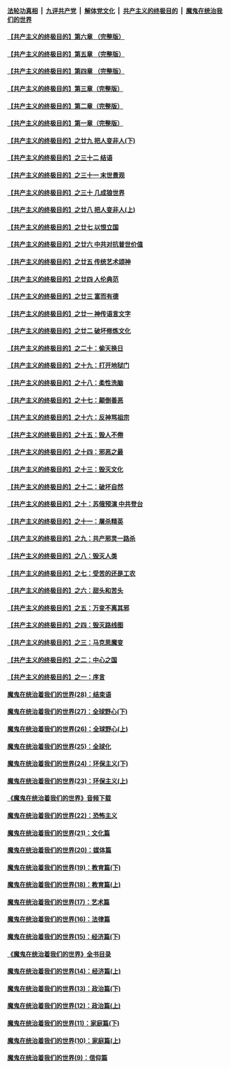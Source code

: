 ####  [法轮功真相](../../../../basic/blob/master/README.md?t=09131739) &nbsp;|&nbsp; [九评共产党](../../../../9ping.md/blob/master/README.md?t=09131739) &nbsp;|&nbsp; [解体党文化](../../../../jtdwh.md/blob/master/README.md?t=09131739)  &nbsp;|&nbsp; [共产主义的终极目的](../../../../gczydzjmd.md/blob/master/README.md?t=09131739) &nbsp;|&nbsp; [魔鬼在统治我们的世界](../../../../mgztzwmdsj.md/blob/master/README.md?t=09131739) 

#### [【共产主义的终极目的】第六章 （完整版）](../pages/nsc422/n11428913.md?t=09131739) 

#### [【共产主义的终极目的】第五章 （完整版）](../pages/nsc422/n11428912.md?t=09131739) 

#### [【共产主义的终极目的】第四章 （完整版）](../pages/nsc422/n11428907.md?t=09131739) 

#### [【共产主义的终极目的】第三章（完整版）](../pages/nsc422/n11428848.md?t=09131739) 

#### [【共产主义的终极目的】第二章（完整版）](../pages/nsc422/n11428831.md?t=09131739) 

#### [【共产主义的终极目的】第一章（完整版）](../pages/nsc422/n11417651.md?t=09131739) 

#### [【共产主义的终极目的】之廿九 把人变非人(下)](../pages/nsc422/n11344140.md?t=09131739) 

#### [【共产主义的终极目的】之三十二 结语](../pages/nsc422/n11360535.md?t=09131739) 

#### [【共产主义的终极目的】之三十一 末世景观](../pages/nsc422/n11351129.md?t=09131739) 

#### [【共产主义的终极目的】之三十 几成狼世界](../pages/nsc422/n11348280.md?t=09131739) 

#### [【共产主义的终极目的】之廿八 把人变非人(上)](../pages/nsc422/n11340492.md?t=09131739) 

#### [【共产主义的终极目的】之廿七 以恨立国](../pages/nsc422/n11336944.md?t=09131739) 

#### [【共产主义的终极目的】之廿六 中共对抗普世价值](../pages/nsc422/n11324785.md?t=09131739) 

#### [【共产主义的终极目的】之廿五 传统艺术颂神](../pages/nsc422/n11296396.md?t=09131739) 

#### [【共产主义的终极目的】之廿四 人伦典范](../pages/nsc422/n11296397.md?t=09131739) 

#### [【共产主义的终极目的】之廿三 富而有德](../pages/nsc422/n11283598.md?t=09131739) 

#### [【共产主义的终极目的】之廿一 神传语言文字](../pages/nsc422/n11263265.md?t=09131739) 

#### [【共产主义的终极目的】之廿二 破坏修炼文化](../pages/nsc422/n11245728.md?t=09131739) 

#### [【共产主义的终极目的】之二十：偷天换日](../pages/nsc422/n11238846.md?t=09131739) 

#### [【共产主义的终极目的】之十九：打开地狱门](../pages/nsc422/n11206376.md?t=09131739) 

#### [【共产主义的终极目的】之十八：柔性洗脑](../pages/nsc422/n11199994.md?t=09131739) 

#### [【共产主义的终极目的】之十七：颠倒善恶](../pages/nsc422/n11179782.md?t=09131739) 

#### [【共产主义的终极目的】之十六：反神骂祖宗](../pages/nsc422/n11166798.md?t=09131739) 

#### [【共产主义的终极目的】之十五：毁人不倦](../pages/nsc422/n11166792.md?t=09131739) 

#### [【共产主义的终极目的】之十四：邪恶之最](../pages/nsc422/n11150249.md?t=09131739) 

#### [【共产主义的终极目的】之十三：毁灭文化](../pages/nsc422/n11135227.md?t=09131739) 

#### [【共产主义的终极目的】之十二：破坏自然](../pages/nsc422/n11135214.md?t=09131739) 

#### [【共产主义的终极目的】之十：苏俄预演 中共登台](../pages/nsc422/n11118424.md?t=09131739) 

#### [【共产主义的终极目的】之十一：屠杀精英](../pages/nsc422/n11118442.md?t=09131739) 

#### [【共产主义的终极目的】之九：共产邪灵一路杀](../pages/nsc422/n11114139.md?t=09131739) 

#### [【共产主义的终极目的】之八：毁灭人类](../pages/nsc422/n11108503.md?t=09131739) 

#### [【共产主义的终极目的】之七：受苦的还是工农](../pages/nsc422/n11101809.md?t=09131739) 

#### [【共产主义的终极目的】之六：甜头和苦头](../pages/nsc422/n11096971.md?t=09131739) 

#### [【共产主义的终极目的】之五：万变不离其邪](../pages/nsc422/n11091285.md?t=09131739) 

#### [【共产主义的终极目的】之四：毁灭路线图](../pages/nsc422/n11086284.md?t=09131739) 

#### [【共产主义的终极目的】之三：马克思魔变](../pages/nsc422/n11061941.md?t=09131739) 

#### [【共产主义的终极目的】之二：中心之国](../pages/nsc422/n11047728.md?t=09131739) 

#### [【共产主义的终极目的】之一：序言](../pages/nsc422/n11086077.md?t=09131739) 

#### [魔鬼在统治着我们的世界(28)：结束语](../pages/nsc422/n10936246.md?t=09131739) 

#### [魔鬼在统治着我们的世界(27)：全球野心(下)](../pages/nsc422/n10928319.md?t=09131739) 

#### [魔鬼在统治着我们的世界(26)：全球野心(上)](../pages/nsc422/n10900318.md?t=09131739) 

#### [魔鬼在统治着我们的世界(25)：全球化](../pages/nsc422/n10788205.md?t=09131739) 

#### [魔鬼在统治着我们的世界(24)：环保主义(下)](../pages/nsc422/n10695307.md?t=09131739) 

#### [魔鬼在统治着我们的世界(23)：环保主义(上)](../pages/nsc422/n10688613.md?t=09131739) 

#### [《魔鬼在统治着我们的世界》音频下载](../pages/nsc422/n10635553.md?t=09131739) 

#### [魔鬼在统治着我们的世界(22)：恐怖主义](../pages/nsc422/n10614727.md?t=09131739) 

#### [魔鬼在统治着我们的世界(21)：文化篇](../pages/nsc422/n10597706.md?t=09131739) 

#### [魔鬼在统治着我们的世界(20)：媒体篇](../pages/nsc422/n10586579.md?t=09131739) 

#### [魔鬼在统治着我们的世界(19)：教育篇(下)](../pages/nsc422/n10564808.md?t=09131739) 

#### [魔鬼在统治着我们的世界(18)：教育篇(上)](../pages/nsc422/n10526970.md?t=09131739) 

#### [魔鬼在统治着我们的世界(17)：艺术篇](../pages/nsc422/n10499093.md?t=09131739) 

#### [魔鬼在统治着我们的世界(16)：法律篇](../pages/nsc422/n10485969.md?t=09131739) 

#### [魔鬼在统治着我们的世界(15)：经济篇(下)](../pages/nsc422/n10469975.md?t=09131739) 

#### [《魔鬼在统治着我们的世界》全书目录](../pages/nsc422/n10464261.md?t=09131739) 

#### [魔鬼在统治着我们的世界(14)：经济篇(上)](../pages/nsc422/n10457370.md?t=09131739) 

#### [魔鬼在统治着我们的世界(13)：政治篇(下)](../pages/nsc422/n10448270.md?t=09131739) 

#### [魔鬼在统治着我们的世界(12)：政治篇(上)](../pages/nsc422/n10444576.md?t=09131739) 

#### [魔鬼在统治着我们的世界(11)：家庭篇(下)](../pages/nsc422/n10440961.md?t=09131739) 

#### [魔鬼在统治着我们的世界(10)：家庭篇(上)](../pages/nsc422/n10435448.md?t=09131739) 

#### [魔鬼在统治着我们的世界(9)：信仰篇](../pages/nsc422/n10432159.md?t=09131739) 

